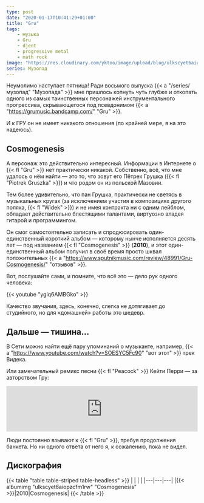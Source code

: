 ```yaml
---
type: post
date: "2020-01-17T10:41:29+01:00"
title: "Gru"
tags:
    - музыка
    - Gru
    - djent
    - progressive metal
    - math rock
image: "https://res.cloudinary.com/yktoo/image/upload/blog/ulkscyet6aiopzcfm1rw.jpg"
series: Музопад
---
```


Неумолимо наступает пятница! Ради восьмого выпуска {{< a "/series/музопад" "Музопада" >}} мне пришлось копнуть чуть глубже и откопать одного из самых таинственных персонажей инструментального прогрессива, скрывающегося под псевдонимом {{< a "https://grumusic.bandcamp.com/" "Gru" >}}.

И к ГРУ он не имеет никакого отношения (по крайней мере, я на это надеюсь).

<!--more-->

## Cosmogenesis

А персонаж это действительно интересный. Информации в Интернете о {{< fl "Gru" >}} нет практически никакой. Собственно, всё, что мне удалось о нём найти — это то, что зовут его Пётрек Грушка ({{< fl "Piotrek Gruszka" >}}) и что родом он из польской Мазовии.

Тем более удивительно, что пан Грушка, практически не светясь в музыкальных кругах (за исключением участия в композициях другого поляка, {{< fl "Widek" >}}) и не имея контракта ни с одним лейблом, обладает действительно блестящими талантами, виртуозно владея гитарой и программингом.

Он смог самостоятельно записать и спродюсировать один-единственный короткий альбом — которому нынче исполняется десять лет — под названием {{< fl "Cosmogenesis" >}} (**2010**), и этот один-единственный альбом получил в своё время просто шквал положительных {{< a "https://www.sputnikmusic.com/review/48991/Gru-Cosmogenesis/" "отзывов" >}}.

Вот, послушайте сами, и помните, что всё это — дело рук одного человека:

{{< youtube "ygiq6AMBGko" >}}

Качество звучания, здесь, конечно, слегка не дотягивает до студийного, но для «домашней» работы это шедевр.

## Дальше — тишина…

В Сети можно найти ещё пару упоминаний о музыканте, например, {{< a "https://www.youtube.com/watch?v=SOESYC5Fc90" "вот этот" >}} трек Видека.

Или замечательный ремикс песни {{< fl "Peacock" >}} Кейти Перри — за авторством Гру:

<iframe width="100%" height="120" scrolling="no" frameborder="no" allow="autoplay" src="https://w.soundcloud.com/player/?url=https%3A//api.soundcloud.com/tracks/12412816&color=%23089664&auto_play=false&hide_related=true&show_comments=false&show_user=true&show_reposts=false&show_teaser=false&visual=false"></iframe>

Люди постоянно взывают к {{< fl "Gru" >}}, требуя продолжения банкета. Но ни одного ответа от него я, к сожалению, пока не видел.

## Дискография

{{< table "table table-striped table-headless" >}}
|   |   |   |
|---|---|---|
|{{< albumimg "ulkscyet6aiopzcfm1rw" "Cosmogenesis" >}}|2010|Cosmogenesis|
{{< /table >}}
